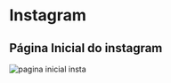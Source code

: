 # Instagram
## Página Inicial do instagram
 
![pagina inicial insta](https://user-images.githubusercontent.com/63085957/104775012-68ae7600-5756-11eb-88d7-773caac936ba.png)

